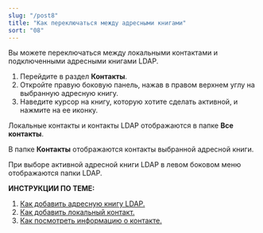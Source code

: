 ```yaml
---
slug: "/post8"
title: "Как переключаться между адресными книгами"
sort: "08"
---
```


Вы можете переключаться между  локальными контактами и подключенными адресными книгами LDAP.

1. Перейдите в раздел **Контакты**.
2. Откройте правую боковую панель, нажав в правом верхнем углу на выбранную адресную книгу.
3. Наведите курсор на книгу, которую хотите сделать активной, и  нажмите на ее иконку. 

Локальные контакты и контакты LDAP отображаются в папке **Все контакты**.

В папке **Контакты** отображаются контакты выбранной адресной книги.

При выборе активной адресной книги LDAP в левом боковом меню отображаются папки LDAP.

**ИНСТРУКЦИИ ПО ТЕМЕ:**  
1. [Как добавить адресную книгу LDAP.](https://docs.cryptoarm.ru/05-v3.0-Beta/006-contacts/add-ldap)  
2. [Как добавить локальный контакт.](https://docs.cryptoarm.ru/05-v3.0-Beta/006-contacts/add-contact)  
3. [Как посмотреть информацию о контакте.](https://docs.cryptoarm.ru/05-v3.0-Beta/006-contacts/view-contact)  
